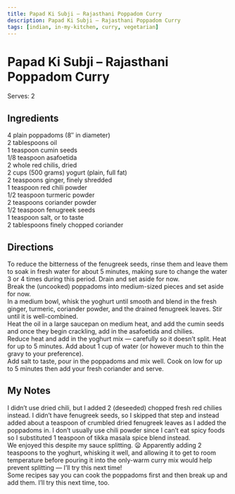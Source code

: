 ```yaml
---
title: Papad Ki Subji – Rajasthani Poppadom Curry
description: Papad Ki Subji – Rajasthani Poppadom Curry
tags: [indian, in-my-kitchen, curry, vegetarian]
---
```


# Papad Ki Subji – Rajasthani Poppadom Curry
Serves: 2

## Ingredients
4 plain poppadoms (8″ in diameter)  
2 tablespoons oil  
1 teaspoon cumin seeds  
1/8 teaspoon asafoetida  
2 whole red chilis, dried  
2 cups (500 grams) yogurt (plain, full fat)  
2 teaspoons ginger, finely shredded  
1 teaspoon red chili powder  
1/2 teaspoon turmeric powder  
2 teaspoons coriander powder  
1/2 teaspoon fenugreek seeds  
1 teaspoon salt, or to taste  
2 tablespoons finely chopped coriander

## Directions
To reduce the bitterness of the fenugreek seeds, rinse them and leave them to soak in fresh water for about 5 minutes, making sure to change the water 3 or 4 times during this period. Drain and set aside for now.  
Break the (uncooked) poppadoms into medium-sized pieces and set aside for now.  
In a medium bowl, whisk the yoghurt until smooth and blend in the fresh ginger, turmeric, coriander powder, and the drained fenugreek leaves. Stir until it is well-combined.  
Heat the oil in a large saucepan on medium heat, and add the cumin seeds and once they begin crackling, add in the asafoetida and chilies.  
Reduce heat and add in the yoghurt mix — carefully so it doesn’t split. Heat for up to 5 minutes. Add about 1 cup of water (or however much to thin the gravy to your preference).  
Add salt to taste, pour in the poppadoms and mix well. Cook on low for up to 5 minutes then add your fresh coriander and serve.

## My Notes
I didn’t use dried chili, but I added 2 (deseeded) chopped fresh red chilies instead. I didn’t have fenugreek seeds, so I skipped that step and instead added about a teaspoon of crumbled dried fenugreek leaves as I added the poppadoms in. I don’t usually use chili powder since I can’t eat spicy foods so I substituted 1 teaspoon of tikka masala spice blend instead.  
We enjoyed this despite my sauce splitting. 😦 Apparently adding 2 teaspoons to the yoghurt, whisking it well, and allowing it to get to room temperature before pouring it into the only-warm curry mix would help prevent splitting — I’ll try this next time!  
Some recipes say you can cook the poppadoms first and then break up and add them. I’ll try this next time, too.